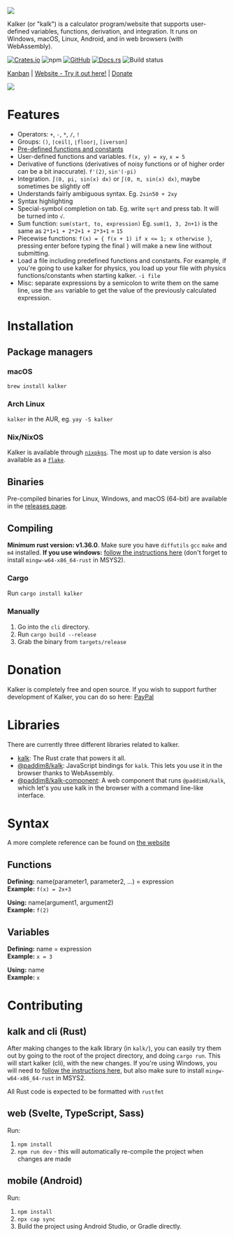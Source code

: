 ![](logo.png)

Kalker (or "kalk") is a calculator program/website that supports user-defined variables, functions, derivation, and integration. It runs on Windows, macOS, Linux, Android, and in web browsers (with WebAssembly).

[![Crates.io](https://img.shields.io/crates/v/kalker)](https://crates.io/crates/kalker) ![npm](https://img.shields.io/npm/v/@paddim8/kalk) [![GitHub](https://img.shields.io/github/license/PaddiM8/kalk)](https://github.com/PaddiM8/kalker/blob/master/LICENSE) [![Docs.rs](https://docs.rs/kalk/badge.svg)](https://docs.rs/kalk/latest/kalk/) ![Build status](https://img.shields.io/github/workflow/status/PaddiM8/kalker/Rust?event=push&label=build%20%26%20test)

[Kanban](https://kolan.strct.net/Board/4RAdMjLDz) | [Website - Try it out here!](https://kalker.xyz) | [Donate](#donation)

![](preview.png)

# Features

* Operators: `+`, `-`, `*`, `/`, `!`
* Groups: `()`, `⌈ceil⌉`, `⌊floor⌋`, `[iverson]`
* [Pre-defined functions and constants](https://github.com/PaddiM8/kalker/blob/master/kalk/src/prelude/mod.rs)
* User-defined functions and variables. `f(x, y) = xy`, `x = 5`
* Derivative of functions (derivatives of noisy functions or of higher order can be a bit inaccurate). `f'(2)`, `sin'(-pi)`
* Integration. `∫(0, pi, sin(x) dx)` or `∫(0, π, sin(x) dx)`, maybe sometimes be slightly off
* Understands fairly ambiguous syntax. Eg. `2sin50 + 2xy`
* Syntax highlighting
* Special-symbol completion on tab. Eg. write `sqrt` and press tab. It will be turned into `√`.
* Sum function: `sum(start, to, expression)` Eg. `sum(1, 3, 2n+1)` is the same as `2*1+1 + 2*2+1 + 2*3+1` = `15`
* Piecewise functions: `f(x) = { f(x + 1) if x <= 1; x otherwise }`, pressing enter before typing the final `}` will make a new line without submitting.
* Load a file including predefined functions and constants. For example, if you're going to use kalker for physics, you load up your file with physics functions/constants when starting kalker. `-i file`
* Misc: separate expressions by a semicolon to write them on the same line, use the `ans` variable to get the value of the previously calculated expression.

# Installation

## Package managers

### macOS
`brew install kalker`

### Arch Linux
`kalker` in the AUR, eg. `yay -S kalker`

### Nix/NixOS
Kalker is available through [`nixpkgs`](https://search.nixos.org/packages?channel=unstable&show=kalker&from=0&size=50&sort=relevance&type=packages&query=kalker).
The most up to date version is also available as a [`flake`](https://search.nixos.org/flakes?channel=unstable&show=kalker&from=0&size=50&sort=relevance&type=packages&query=kalker).

## Binaries

Pre-compiled binaries for Linux, Windows, and macOS (64-bit) are available in the [releases page](https://github.com/PaddiM8/kalker/releases).

## Compiling

**Minimum rust version: v1.36.0**. Make sure you have `diffutils` `gcc` `make` and `m4` installed. **If you use windows:** [follow the instructions here](https://docs.rs/gmp-mpfr-sys/1.2.3/gmp_mpfr_sys/index.html#building-on-windows) (don't forget to install `mingw-w64-x86_64-rust` in MSYS2).

### Cargo

Run `cargo install kalker`

### Manually

1. Go into the `cli` directory.
2. Run `cargo build --release`
3. Grab the binary from `targets/release`

# Donation

Kalker is completely free and open source. If you wish to support further development of Kalker, you can do so here: [PayPal](https://paypal.me/oliverwaldemar)

# Libraries

There are currently three different libraries related to kalker.

* [kalk](https://crates.io/crates/kalk): The Rust crate that powers it all.
* [@paddim8/kalk](https://www.npmjs.com/package/@paddim8/kalk): JavaScript bindings for `kalk`. This lets you use it in the browser thanks to WebAssembly.
* [@paddim8/kalk-component](https://www.npmjs.com/package/@paddim8/kalk-component): A web component that runs `@paddim8/kalk`, which let's you use kalk in the browser with a command line-like interface.

# Syntax

A more complete reference can be found on [the website](https://kalker.xyz)

## Functions

**Defining:** name(parameter1, parameter2, ...) = expression\
**Example:** `f(x) = 2x+3`

**Using:** name(argument1, argument2)\
**Example:** `f(2)`

## Variables

**Defining:** name = expression\
**Example:** `x = 3`

**Using:** name\
**Example:** `x`

# Contributing

## kalk and cli (Rust)

After making changes to the kalk library (in `kalk/`), you can easily try them out by going to the root of the project directory, and doing `cargo run`. This will start kalker (cli), with the new changes. If you're using Windows, you will need to [follow the instructions here](https://docs.rs/gmp-mpfr-sys/1.2.3/gmp_mpfr_sys/index.html#building-on-windows), but also make sure to install `mingw-w64-x86_64-rust` in MSYS2.

All Rust code is expected to be formatted with `rustfmt`

## web (Svelte, TypeScript, Sass)

Run:
1. `npm install`  
2. `npm run dev` - this will automatically re-compile the project when changes are made

## mobile (Android)

Run:  
1. `npm install`
2. `npx cap sync`
3. Build the project using Android Studio, or Gradle directly.
